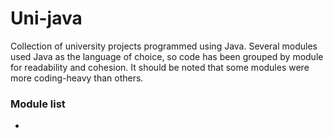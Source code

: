 # Uni-java
Collection of university projects programmed using Java. Several modules used Java as the language of choice, so code has been grouped by module for readability and cohesion. It should be noted that some modules were more coding-heavy than others.

### Module list
- 
